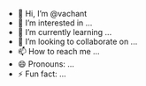 - 👋 Hi, I’m @vachant
- 👀 I’m interested in ...
- 🌱 I’m currently learning ...
- 💞️ I’m looking to collaborate on ...
- 📫 How to reach me ...
- 😄 Pronouns: ...
- ⚡ Fun fact: ...

<!---
vachant/vachant is a ✨ special ✨ repository because its `README.md` (this file) appears on your GitHub profile.
You can click the Preview link to take a look at your changes.
--->
